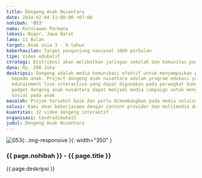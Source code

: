```yaml
---
title: Dongeng Anak Nusantara
date: 2014-02-04 11:08:00 +07:00
nohibah: '053'
nama: Kurniawan Permana
lokasi: Bogor, Jawa Barat
lama: 11 Bulan
target: Anak usia 3 - 9 tahun
keberhasilan: Target pengunjung nasional 1000 perbulan
tipe: Video edukatif
strategi: Distribusi akan melibatkan jaringan sekolah dan komunitas pendidik
dana: Rp. 200 Juta
deskripsi: Dongeng adalah media komunikasi efektif untuk menyampaikan pengetahuan
  kepada anak. Project dongeng anak nusantara adalah program edukasi yang bersifat
  edutainment live interactive yang dapat digunakan pada perangkat komunikasi atau
  gadget dongeng anak nusantara dapat menjadi media campaign untuk menyampaikan pesan
  sosial pada anak
masalah: Projek tersebut baik dan perlu dikembangkan pada media selular dan gadget
solusi: Kami akan bekerjasama dengan content provider dan multimedia developer
kuantitas: 32 video dongeng interaktif
organisasi: Candradimuka15
judul: Dongeng Anak Nusantara
---
```


![053](/static/img/hibahcms/053.png){: .img-responsive }{: width="350" }

### {{ page.nohibah }} - {{ page.title }}

{{ page.deskripsi }}
